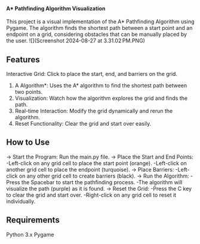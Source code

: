 #### A* Pathfinding Algorithm Visualization
This project is a visual implementation of the A* Pathfinding Algorithm using Pygame. The algorithm finds the shortest path between a start point and an endpoint on a grid, considering obstacles that can be manually placed by the user.
![](Screenshot 2024-08-27 at 3.31.02 PM.PNG)
## Features 
Interactive Grid: Click to place the start, end, and barriers on the grid.
 1. A Algorithm*: Uses the A* algorithm to find the shortest path between two points.
 2. Visualization: Watch how the algorithm explores the grid and finds the path.
 3. Real-time Interaction: Modify the grid dynamically and rerun the algorithm.
 4. Reset Functionality: Clear the grid and start over easily.

## How to Use
-> Start the Program: Run the main.py file.
-> Place the Start and End Points:
   -Left-click on any grid cell to place the start point (orange).
   -Left-click on another grid cell to place the endpoint (turquoise).
-> Place Barriers:
   -Left-click on any other grid cell to create barriers (black).
-> Run the Algorithm:
   -Press the Spacebar to start the pathfinding process.
   -The algorithm will visualize the path (purple) as it is found.
-> Reset the Grid:
   -Press the C key to clear the grid and start over.
   -Right-click on any grid cell to reset it individually.
   
## Requirements
Python 3.x
Pygame

